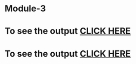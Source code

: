 # Module-3
# To see the output [CLICK HERE](https://siddartha19.github.io/Coursera-HTML-CSS-and-Javascript-for-Web-Developers/Assignments/module-3/index.html)
# To see the output [CLICK HERE](https://siddartha19.github.io/Coursera-HTML-CSS-and-JavaScript-for-Web-Developers/Assignments/module-3/index.html)
